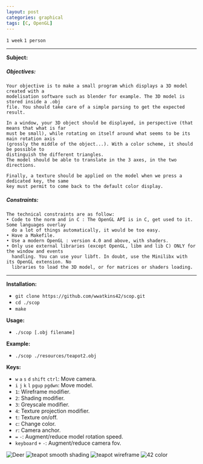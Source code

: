```yaml
---
layout: post
categories: graphical
tags: [C, OpenGL]
---
```


`1 week`
`1 person`

---
__Subject:__
##### Objectives:
```
Your objective is to make a small program which displays a 3D model created with a
modelisation software such as blender for example. The 3D model is stored inside a .obj
file. You should take care of a simple parsing to get the expected result.

In a window, your 3D object should be displayed, in perspective (that means that what is far
must be small), while rotating on itself around what seems to be its main rotation axis
(grossly the middle of the object...). With a color scheme, it should be possible to
distinguish the different triangles.
The model should be able to translate in the 3 axes, in the two directions.

Finally, a texture should be applied on the model when we press a dedicated key, the same
key must permit to come back to the default color display.
```
##### Constraints:
```
The technical constraints are as follow:
• Code to the norm and in C : The OpenGL API is in C, get used to it. Some languages overlay
  do a lot of things automatically, it would be too easy.
• Have a Makefile.
• Use a modern OpenGL : version 4.0 and above, with shaders.
• Only use external libraries (except OpenGL, libm and lib C) ONLY for the window and events
  handling. You can use your libft. In doubt, use the Minilibx with its OpenGL extension. No
  libraries to load the 3D model, or for matrices or shaders loading.
```
---
__Installation:__

* `git clone https://github.com/wwatkins42/scop.git`
* `cd ./scop`
* `make`

__Usage:__
* `./scop [.obj filename]`

__Example:__
* `./scop ./resources/teapot2.obj`

__Keys:__

* `w` `a` `s` `d` `shift` `ctrl`: Move camera.
* `i` `j` `k` `l` `pgup` `pgdwn`: Move model.
* `1`: Wireframe modifier.
* `2`: Shading modifier.
* `3`: Greyscale modifier.
* `4`: Texture projection modifier.
* `t`: Texture on/off.
* `c`: Change color.
* `r`: Camera anchor.
* `=` `-`: Augment/reduce model rotation speed.
* `keyboard` `+` `-`: Augment/reduce camera fov.

![Deer](https://raw.githubusercontent.com/wwatkins42/scop/master/resources/screenshots/Screen%20Shot%202016-12-12%20at%202.10.50%20PM.png)
![teapot smooth shading](https://raw.githubusercontent.com/wwatkins42/scop/b4b4cb1d5025bd91d24212574aec1c8c263d9420/resources/screenshots/Screen%20Shot%202016-12-12%20at%2010.34.57%20AM.png)
![teapot wireframe](https://raw.githubusercontent.com/wwatkins42/scop/b4b4cb1d5025bd91d24212574aec1c8c263d9420/resources/screenshots/Screen%20Shot%202016-12-12%20at%2010.35.35%20AM.png)
![42 color](https://raw.githubusercontent.com/wwatkins42/scop/b4b4cb1d5025bd91d24212574aec1c8c263d9420/resources/screenshots/Screen%20Shot%202016-12-12%20at%2010.36.13%20AM.png)
